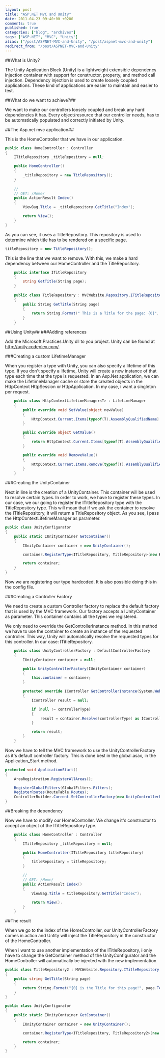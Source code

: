 ```yaml
---
layout: post
title: "ASP.NET MVC and Unity"
date: 2011-04-23 09:40:00 +0200
comments: true
published: true
categories: ["blog", "archives"]
tags: ["ASP.NET", "MVC", "Unity"]
alias: ["/post/ASPNET-MVC-and-Unity", "/post/aspnet-mvc-and-unity"]
redirect_from: "/post/ASPNET-MVC-and-Unity"
---
```

##What is Unity?

The Unity Application Block (Unity) is a lightweight extensible dependency injection container with support for constructor, property, and method call injection. Dependency injection is used to create loosely coupled applications. These kind of applications are easier to maintain and easier to test.

##What do we want to achieve?##

We want to make our controllers loosely coupled and break any hard dependencies it has. Every object/resource that our controller needs, has to be automatically populated and correctly initiated by Unity.


##The Asp.net mvc application##

This is the HomeController that we have in our application.

```csharp
public class HomeController : Controller
{
    ITitleRepository _titleRepository = null;

    public HomeController()
    {
        _titleRepository = new TitleRepository();
    }
    
    //
    // GET: /Home/
    public ActionResult Index()
    {
        ViewBag.Title = _titleRepository.GetTitle("Index");

        return View();
    }
}
```

As you can see, it uses a TitleRepository. This repository is used to determine which title has to be rendered on a specific page.

```csharp
titleRepository = new TitleRepository();
```

This is the line that we want to remove. With this, we make a hard dependency between our HomeController and the TitleRepository.

```csharp
    public interface ITitleRepository
    {
        string GetTitle(String page);
    }
 
    public class TitleRepository : MVCWebsite.Repository.ITitleRepository
    {
        public String GetTitle(String page)
        {
            return String.Format(" This is a Title for the page: {0}", page);
        }
    }
```

##Using Unity##
###Adding references

Add the Microsoft.Practices.Unity dll to you project. Unity can be found at http://unity.codeplex.com/.

###Creating a custom LifetimeManager

When you register a type with Unity, you can also specify a lifetime of this type. If you don't specify a lifetime, Unity will create a new instance of that type each time that the type is requested. In an Asp.Net application, we can make the LifetimeManager cache or store the created objects in the HttpContext HttpSession or HttpApplication. In my case, i want a singleton per request.

```csharp
    public class HttpContextLifetimeManager<T> : LifetimeManager
    {
        public override void SetValue(object newValue)
        {
            HttpContext.Current.Items[typeof(T).AssemblyQualifiedName] = newValue;
        }

        public override object GetValue()
        {
            return HttpContext.Current.Items[typeof(T).AssemblyQualifiedName];
        }

        public override void RemoveValue()
        {
            HttpContext.Current.Items.Remove(typeof(T).AssemblyQualifiedName);
        }  
    }
```


###Creating the UnityContainer

Next in line is the creation of a UnityContainer. This container will be used to resolve certain types. In order to work, we have to register these types. In our case, we our going to register the ITitleRepository type with the TitleRepository type. This will mean that if we ask the container to resolve the ITitleRepository, it will return a TitleRepository object. As you see, i pass the HttpContextLifetimeManager as parameter.

```csharp
public class UnityConfigurator
{
    public static IUnityContainer GetContainer()
    {
        IUnityContainer container = new UnityContainer();

        container.RegisterType<ITitleRepository, TitleRepository>(new HttpContextLifetimeManager<ITitleRepository>());

        return container;
    }
}
```

Now we are registering our type hardcoded. It is also possible doing this in the config file.

###Creating a Controller Factory

We need to create a custom Controller factory to replace the default factory that is used by the MVC framework. Our factory accepts a IUnityContainer as parameter. This container contains all the types we registered.

We only need to override the GetControllerInstance method. In this method we have to use the container to create an instance of the requested controller. This way, Unity will automatically resolve the requested types for this controller. In our case: ITitleRepository.

```csharp
    public class UnityControllerFactory : DefaultControllerFactory
    {
        IUnityContainer container = null;

        public UnityControllerFactory(IUnityContainer container)
        {
            this.container = container;
        }

        protected override IController GetControllerInstance(System.Web.Routing.RequestContext requestContext, Type controllerType)
        {
            IController result = null;

            if (null != controllerType)
            {
                result = container.Resolve(controllerType) as IController;
            }

            return result;
        }
    }
```

Now we have to tell the MVC framework to use the UnityControllerFactory as it's default controller factory. This is done best in the global.asax, in the Application_Start method.

```csharp
protected void ApplicationStart()
{
    AreaRegistration.RegisterAllAreas();

    RegisterGlobalFilters(GlobalFilters.Filters);
    RegisterRoutes(RouteTable.Routes);
    ControllerBuilder.Current.SetControllerFactory(new UnityControllerFactory(UnityConfigurator.GetContainer()));
}
```

##Breaking the dependency

Now we have to modify our HomeController. We change it's constructor to accept an object of the ITitleRepository type.

```csharp
    public class HomeController : Controller
    {
        ITitleRepository _titleRepository = null;

        public HomeController(ITitleRepository titleRepository)
        {
            titleRepository = titleRepository;
        }

        //
        // GET: /Home/
        public ActionResult Index()
        {
            ViewBag.Title = titleRepository.GetTitle("Index");

            return View();
        }
    }
```


##The result

When we go to the index of the HomeController, our UnityControllerFactory comes in action and Untity will inject the TitleRepository in the constructor of the HomeController.

When i want to use another implementation of the ITitleRepository, i only have to change the GetContainer method of the UnityConfigurator and the HomeController will automatically be injected with the new implementation.

```csharp
public class TitleRepository2 : MVCWebsite.Repository.ITitleRepository
{
    public string GetTitle(String page)
    {
        return String.Format("{0} is the Title for this page!", page.ToUpper());
    }
}

public class UnityConfigurator
{
    public static IUnityContainer GetContainer()
    {
        IUnityContainer container = new UnityContainer();

        container.RegisterType<ITitleRepository, TitleRepository2>(new HttpContextLifetimeManager<ITitleRepository>());

        return container;
    }
}
```
